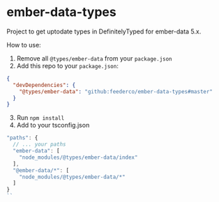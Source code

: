 # ember-data-types

Project to get uptodate types in DefinitelyTyped for ember-data 5.x.

How to use:

1. Remove all `@types/ember-data` from your `package.json`
2. Add this repo to your `package.json`:
```json
{
  "devDependencies": {
    "@types/ember-data": "github:feederco/ember-data-types#master"
  }
}
```
3. Run `npm install`
4. Add to your tsconfig.json
```ts
"paths": {
  // ... your paths
  "ember-data": [
    "node_modules/@types/ember-data/index"
  ],
  "@ember-data/*": [
    "node_modules/@types/ember-data/*"
  ]
}
``
